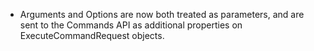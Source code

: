 - Arguments and Options are now both treated as parameters, and are sent to the Commands API as additional properties on ExecuteCommandRequest objects.